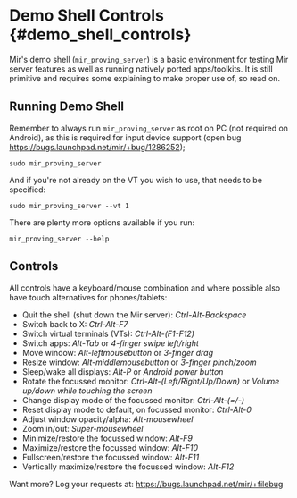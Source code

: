 Demo Shell Controls {#demo_shell_controls}
===================

Mir's demo shell (`mir_proving_server`) is a basic environment for testing
Mir server features as well as running natively ported apps/toolkits. It is
still primitive and requires some explaining to make proper use of, so read
on.

Running Demo Shell
------------------

Remember to always run `mir_proving_server` as root on PC (not required on
Android), as this is required for input device support (open bug
https://bugs.launchpad.net/mir/+bug/1286252);

    sudo mir_proving_server

And if you're not already on the VT you wish to use, that needs to be
specified:

    sudo mir_proving_server --vt 1

There are plenty more options available if you run:

    mir_proving_server --help

Controls
--------

All controls have a keyboard/mouse combination and where possible also have
touch alternatives for phones/tablets:

 - Quit the shell (shut down the Mir server): *Ctrl-Alt-Backspace*
 - Switch back to X: *Ctrl-Alt-F7*
 - Switch virtual terminals (VTs): *Ctrl-Alt-(F1-F12)*
 - Switch apps: *Alt-Tab* or *4-finger swipe left/right*
 - Move window: *Alt-leftmousebutton* or *3-finger drag*
 - Resize window: *Alt-middlemousebutton* or *3-finger pinch/zoom*
 - Sleep/wake all displays: *Alt-P* or *Android power button*
 - Rotate the focussed monitor: *Ctrl-Alt-(Left/Right/Up/Down)* or
   *Volume up/down while touching the screen*
 - Change display mode of the focussed monitor: *Ctrl-Alt-(=/-)*
 - Reset display mode to default, on focussed monitor: *Ctrl-Alt-0*
 - Adjust window opacity/alpha: *Alt-mousewheel*
 - Zoom in/out: *Super-mousewheel*
 - Minimize/restore the focussed window: *Alt-F9*
 - Maximize/restore the focussed window: *Alt-F10*
 - Fullscreen/restore the focussed window: *Alt-F11*
 - Vertically maximize/restore the focussed window: *Alt-F12*

Want more? Log your requests at: https://bugs.launchpad.net/mir/+filebug
